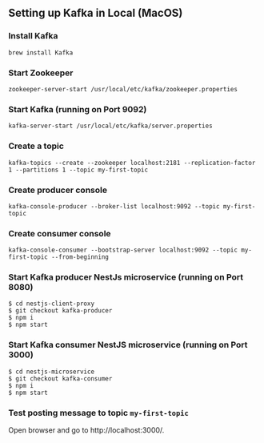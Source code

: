 ## Setting up Kafka in Local (MacOS)

### Install Kafka
```brew install Kafka```

### Start Zookeeper
```zookeeper-server-start /usr/local/etc/kafka/zookeeper.properties```

### Start Kafka (running on Port 9092)
```kafka-server-start /usr/local/etc/kafka/server.properties```

### Create a topic
```kafka-topics --create --zookeeper localhost:2181 --replication-factor 1 --partitions 1 --topic my-first-topic```

### Create producer console
```kafka-console-producer --broker-list localhost:9092 --topic my-first-topic```

### Create consumer console
```kafka-console-consumer --bootstrap-server localhost:9092 --topic my-first-topic --from-beginning```


### Start Kafka producer NestJs microservice (running on Port 8080)
```
$ cd nestjs-client-proxy
$ git checkout kafka-producer
$ npm i
$ npm start
```

### Start Kafka consumer NestJS microservice (running on Port 3000)
```
$ cd nestjs-microservice
$ git checkout kafka-consumer
$ npm i
$ npm start
```

### Test posting message to topic `my-first-topic` 
Open browser and go to http://localhost:3000/.